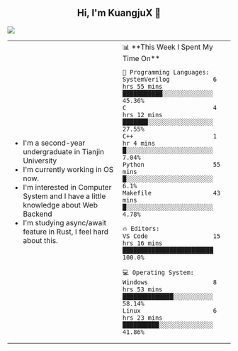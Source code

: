 <h2 align="center"> Hi, I'm KuangjuX 👋 </h2>
<p><img src="https://w.wallhaven.cc/full/nz/wallhaven-nz1e8j.jpg"></p>
<table>
    <tr>
        <td valign="center" width="50%">
            <ul>
                <li>I'm a second-year undergraduate in Tianjin University</li>
                <li>I'm currently working in OS now.</li>
                <li>I'm interested in Computer System and I have a little knowledge about Web Backend</li>
                <li>I'm studying async/await feature in Rust, I feel hard about this.</li>
            </ul>
        </td>
       <td valign="top" width="50%">
<!--START_SECTION:waka-->
📊 **This Week I Spent My Time On** 

```text
💬 Programming Languages: 
SystemVerilog            6 hrs 55 mins       ███████████░░░░░░░░░░░░░░   45.36% 
C                        4 hrs 12 mins       ███████░░░░░░░░░░░░░░░░░░   27.55% 
C++                      1 hr 4 mins         █░░░░░░░░░░░░░░░░░░░░░░░░   7.04% 
Python                   55 mins             █░░░░░░░░░░░░░░░░░░░░░░░░   6.1% 
Makefile                 43 mins             █░░░░░░░░░░░░░░░░░░░░░░░░   4.78%

🔥 Editors: 
VS Code                  15 hrs 16 mins      █████████████████████████   100.0%

💻 Operating System: 
Windows                  8 hrs 53 mins       ██████████████░░░░░░░░░░░   58.14% 
Linux                    6 hrs 23 mins       ██████████░░░░░░░░░░░░░░░   41.86%

```


<!--END_SECTION:waka-->
</td></tr>
</table>



